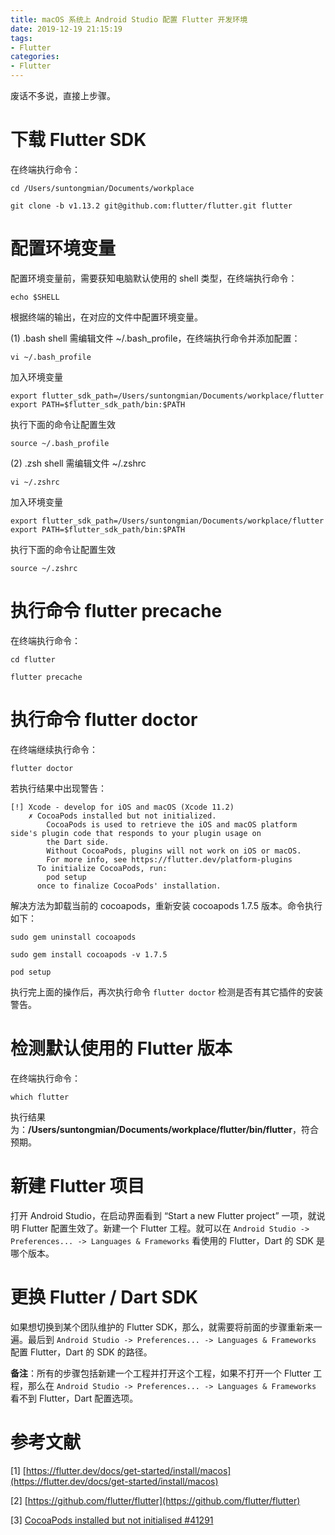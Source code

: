 ```yaml
---
title: macOS 系统上 Android Studio 配置 Flutter 开发环境
date: 2019-12-19 21:15:19
tags:
- Flutter
categories:
- Flutter
---
```


废话不多说，直接上步骤。

# 下载 Flutter SDK

在终端执行命令：

```
cd /Users/suntongmian/Documents/workplace

git clone -b v1.13.2 git@github.com:flutter/flutter.git flutter

```

# 配置环境变量

配置环境变量前，需要获知电脑默认使用的 shell 类型，在终端执行命令：

```
echo $SHELL
```

<!-- more -->

根据终端的输出，在对应的文件中配置环境变量。

(1) .bash shell 需编辑文件 ~/.bash_profile，在终端执行命令并添加配置：

```
vi ~/.bash_profile
```

加入环境变量

```
export flutter_sdk_path=/Users/suntongmian/Documents/workplace/flutter
export PATH=$flutter_sdk_path/bin:$PATH
```

执行下面的命令让配置生效

```
source ~/.bash_profile
```

(2) .zsh shell 需编辑文件 ~/.zshrc

```
vi ~/.zshrc
```

加入环境变量

```
export flutter_sdk_path=/Users/suntongmian/Documents/workplace/flutter
export PATH=$flutter_sdk_path/bin:$PATH
```

执行下面的命令让配置生效

```
source ~/.zshrc
```

# 执行命令 flutter precache

在终端执行命令：

```
cd flutter

flutter precache
```

# 执行命令 flutter doctor

在终端继续执行命令：

```
flutter doctor
```

若执行结果中出现警告：

```
[!] Xcode - develop for iOS and macOS (Xcode 11.2)
    ✗ CocoaPods installed but not initialized.
        CocoaPods is used to retrieve the iOS and macOS platform side's plugin code that responds to your plugin usage on
        the Dart side.
        Without CocoaPods, plugins will not work on iOS or macOS.
        For more info, see https://flutter.dev/platform-plugins
      To initialize CocoaPods, run:
        pod setup
      once to finalize CocoaPods' installation.
```

解决方法为卸载当前的 cocoapods，重新安装 cocoapods 1.7.5 版本。命令执行如下：

```
sudo gem uninstall cocoapods

sudo gem install cocoapods -v 1.7.5

pod setup
```

执行完上面的操作后，再次执行命令 `flutter doctor` 检测是否有其它插件的安装警告。

# 检测默认使用的 Flutter 版本

在终端执行命令：

```
which flutter
```

执行结果为：**/Users/suntongmian/Documents/workplace/flutter/bin/flutter**，符合预期。


# 新建 Flutter 项目

打开 Android Studio，在启动界面看到 “Start a new Flutter project” 一项，就说明 Flutter 配置生效了。新建一个 Flutter 工程。就可以在  `Android Studio -> Preferences... -> Languages & Frameworks` 看使用的  Flutter，Dart 的 SDK 是哪个版本。

# 更换 Flutter / Dart SDK

如果想切换到某个团队维护的 Flutter SDK，那么，就需要将前面的步骤重新来一遍。最后到 `Android Studio -> Preferences... -> Languages & Frameworks` 配置 Flutter，Dart 的 SDK 的路径。

**备注**：所有的步骤包括新建一个工程并打开这个工程，如果不打开一个 Flutter 工程，那么在 `Android Studio -> Preferences... -> Languages & Frameworks`  看不到  Flutter，Dart  配置选项。

# 参考文献

[1] [https://flutter.dev/docs/get-started/install/macos](https://flutter.dev/docs/get-started/install/macos)

[2] [https://github.com/flutter/flutter](https://github.com/flutter/flutter)

[3] [CocoaPods installed but not initialised #41291](https://github.com/flutter/flutter/issues/41291)
